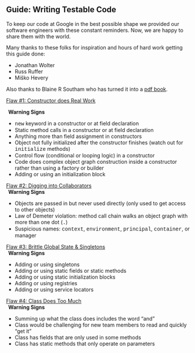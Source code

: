 <div id="content" class="pages">
  <h2>Guide: Writing Testable Code</h2>
  <div class="entry">
    <p
      style="
        margin: 0.14in 0in 0in;
        background: transparent none repeat scroll 0% 50%;
      "
      align="left">
      To keep our code at Google in the best possible shape we provided our
      software engineers with these constant reminders. Now, we are happy to
      share them with the world.
    </p>
    <p
      style="
        margin: 0.14in 0in 0in;
        background: transparent none repeat scroll 0% 50%;
      "
      align="left"></p>
    <p
      style="
        margin: 0.14in 0in 0in;
        background: transparent none repeat scroll 0% 50%;
      "
      align="left">
      Many thanks to these folks for inspiration and hours of hard work getting
      this guide done:
    </p>
    <ul>
      <li>Jonathan Wolter</li>
      <li>Russ Ruffer</li>
      <li>Miško Hevery</li>
    </ul>
    <p>
      Also thanks to&nbsp;Blaine R Southam who has turned it into a
      <a
        href="https://web.archive.org/web/20200418152513/http://misko.hevery.com/attachments/Guide-Writing Testable Code.pdf"
        onclick="javascript:_gaq.push(['_trackEvent','download','https://web.archive.org/web/20200418152513/http://misko.hevery.com/attachments/Guide-WritingTestableCode.pdf']);">pdf book</a>.
    </p>
    <p>
      <a
        href="./flaw-constructor-does-work.md">Flaw #1: Constructor does Real Work</a>
    </p>
    <p
      style="
        margin-left: 0.06in;
        margin-top: 0in;
        margin-bottom: 0in;
        font-style: normal;
      "
      align="left">
      <strong>Warning Signs</strong>
    </p>
    <ul>
      <li>
        <span style="font-family: Courier New, monospace">new</span> keyword in
        a constructor or at field declaration
      </li>
      <li>Static method calls in a constructor or at field declaration</li>
      <li>Anything more than field assignment in constructors</li>
      <li>
        Object not fully initialized after the constructor finishes (watch out
        for
        <span style="font-family: Courier New, monospace">initialize</span>
        methods)
      </li>
      <li>Control flow (conditional or looping logic) in a constructor</li>
      <li>
        Code does complex object graph construction inside a constructor rather
        than using a factory or builder
      </li>
      <li>Adding or using an initialization block</li>
    </ul>
    <p
      style="
        margin: 0.14in 0in 0in;
        background: transparent none repeat scroll 0% 50%;
      "
      align="left">
      <a
        href="./flaw-digging-into-colaborators.md">Flaw #2: Digging into Collaborators</a>
    </p>
    <p
      style="
        margin-left: 0.06in;
        margin-top: 0in;
        margin-bottom: 0in;
        font-style: normal;
      "
      align="left">
      <strong>Warning Signs</strong>
    </p>
    <ul>
      <li>
        Objects are passed in but never used directly (only used to get access
        to other objects)
      </li>
      <li>
        Law of Demeter violation: method call chain walks an object graph with
        more than one dot (<span style="font-family: Courier New, monospace">.</span>)
      </li>
      <li>
        Suspicious names:
        <span style="font-family: Courier New, monospace">context</span>,
        <span style="font-family: Courier New, monospace">environment</span>,
        <span style="font-family: Courier New, monospace">principal</span>,
        <span style="font-family: Courier New, monospace">container</span>, or
        manager
      </li>
    </ul>
    <p
      style="
        margin: 0.14in 0in 0in;
        background: transparent none repeat scroll 0% 50%;
      "
      align="left">
      <a
        href="./flaw-brittle-global-state-singletons.md">Flaw #3: Brittle Global State &amp; Singletons</a>
    </p>
    <p
      style="
        margin-left: 0.06in;
        margin-top: 0in;
        margin-bottom: 0in;
        font-style: normal;
      "
      align="left">
      <strong>Warning Signs</strong>
    </p>
    <ul>
      <li>Adding or using singletons</li>
      <li>Adding or using static fields or static methods</li>
      <li>Adding or using static initialization blocks</li>
      <li>Adding or using registries</li>
      <li>Adding or using service locators</li>
    </ul>
    <p
      style="
        margin: 0.14in 0in 0in;
        background: transparent none repeat scroll 0% 50%;
      "
      align="left">
      <a
        href="./flaw-class-does-too-much.md">Flaw #4: Class Does Too Much</a>
    </p>
    <p
      style="
        margin-left: 0.06in;
        margin-top: 0in;
        margin-bottom: 0in;
        font-style: normal;
      "
      align="left">
      <strong>Warning Signs</strong>
    </p>
    <ul>
      <li>Summing up what the class does includes the word “and”</li>
      <li>
        Class would be challenging for new team members to read and quickly “get
        it”
      </li>
      <li>Class has fields that are only used in some methods</li>
      <li>Class has static methods that only operate on parameters</li>
    </ul>
  </div>
</div>
